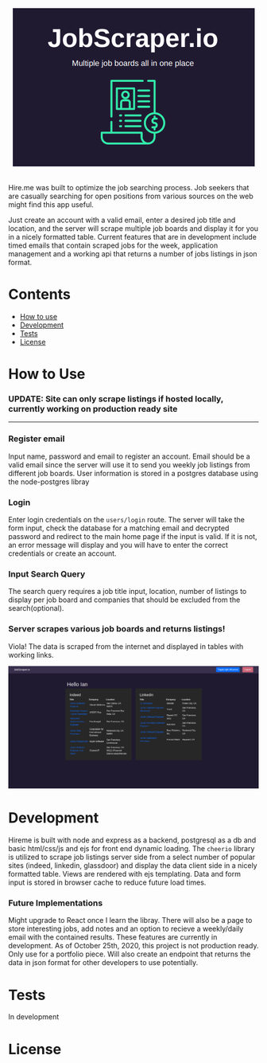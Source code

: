 <div align='center'>
<img src='https://github.com/ianmat55/JobScraper.io/blob/master/public/img/logo.png'>
</div>
<br>

Hire.me was built to optimize the job searching process. Job seekers that are casually searching for open positions from various sources on the web might find this app useful.
 
Just create an account with a valid email, enter a desired job title and location, and the server will scrape multiple job boards and display it for you in a nicely formatted table. Current features that are in development include timed emails that contain scraped jobs for the week, application management and a working api that returns a number of jobs listings in json format. </p>
 
# Contents
- [How to use](#How-to-Use)
- [Development](#Development)
- [Tests](#Tests)
- [License](#License) 
 
# How to Use

### UPDATE: Site can only scrape listings if hosted locally, currently working on production ready site
---

### Register email
Input name, password and email to register an account. Email should be a valid email since the server will use it to send you weekly job listings from different job boards. User information is stored in a postgres database using the node-postgres libray </p> 

### Login
Enter login credentials on the ``users/login`` route. The server will take the form input, check the database for a matching email and decrypted password and redirect to the main home page if the input is valid. If it is not, an error message will display and you will have to enter the correct credentials or create an account. 

### Input Search Query
The search query requires a job title input, location, number of listings to display per job board and companies that should be excluded from the search(optional). 

### Server scrapes various job boards and returns listings!
Viola! The data is scraped from the internet and displayed in tables with working links.

<div align='center'>
<img src='https://github.com/ianmat55/JobScraper.io/blob/master/public/img/Results.png'>
</div>

# Development
Hireme is built with node and express as a backend, postgresql as a db and basic html/css/js and ejs for front end dynamic loading. The ``cheerio`` library is utilized to scrape job listings server side from a select number of popular sites (indeed, linkedin, glassdoor) and display the data client side in a nicely formatted table. Views are rendered with ejs templating. Data and form input is stored in browser cache to reduce future load times. </p> 

### Future Implementations
Might upgrade to React once I learn the libray. There will also be a page to store interesting jobs, add notes and an option to recieve a weekly/daily email with the contained results. These features are currently in development. As of October 25th, 2020, this project is not production ready. Only use for a portfolio piece. Will also create an endpoint that returns the data in json format for other developers to use potentially.

 
# Tests
In development

# License 
